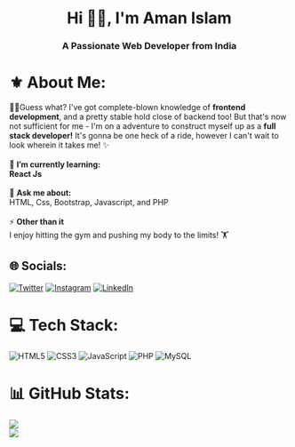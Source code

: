 <h1 align="center">Hi 👋🏼, I'm Aman Islam</h1>
<h3 align="center">A Passionate Web Developer from India</h3>

# ⚜️ About Me:
👨‍💻Guess what? I've got complete-blown knowledge of  **frontend development**, and a pretty stable hold close of backend too! But that's now not sufficient for me - I'm on a adventure to construct myself up as a **full stack developer!** It's gonna be one heck of a ride, however I can't wait to look wherein it takes me! ✨
<br><br>🌱 **I’m currently learning:**  <br>**React Js**  <br><br>💬 **Ask me about:**  <br>HTML, Css, Bootstrap, Javascript, and PHP<br><br>⚡ **Other than it**  <br>I enjoy hitting the gym and pushing my body to the limits!  🏋️


## 🌐 Socials:
[![Twitter](https://img.shields.io/badge/Twitter-%231DA1F2.svg?logo=Twitter&logoColor=white)](https://twitter.com/AmanIslamwork) [![Instagram](https://img.shields.io/badge/Instagram-%23E4405F.svg?logo=Instagram&logoColor=white)](https://www.instagram.com/_lil_.cure/) [![LinkedIn](https://img.shields.io/badge/LinkedIn-%230077B5.svg?logo=linkedin&logoColor=white)]() 
<!-- [![Stack Overflow](https://img.shields.io/badge/-Stackoverflow-FE7A16?logo=stack-overflow&logoColor=white)](https://stackoverflow.com/users/20331641)  -->

# 💻 Tech Stack:
  ![HTML5](https://img.shields.io/badge/html5-%23E34F26.svg?style=for-the-badge&logo=html5&logoColor=white) ![CSS3](https://img.shields.io/badge/css3-%231572B6.svg?style=for-the-badge&logo=css3&logoColor=white) ![JavaScript](https://img.shields.io/badge/javascript-%23323330.svg?style=for-the-badge&logo=javascript&logoColor=%23F7DF1E) ![PHP](https://img.shields.io/badge/php-%23777BB4.svg?style=for-the-badge&logo=php&logoColor=white) ![MySQL](https://img.shields.io/badge/mysql-%2300f.svg?style=for-the-badge&logo=mysql&logoColor=white)



# 📊 GitHub Stats:
![](https://github-readme-stats.vercel.app/api/top-langs?username=amanislamwork&show_icons=true&locale=en&layout=compact)<br/>
![](https://github-readme-stats.vercel.app/api?username=amanislamwork&show_icons=true&locale=en)<br/>

